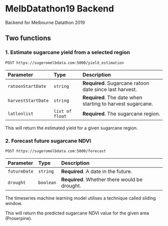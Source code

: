 # MelbDatathon19 Backend
Backend for Melbourne Datathon 2019

## Two functions
### 1. Estimate sugarcane yield from a selected region
```http
POST https://sugeromelbdata.com:5000/yield_estimation
```

| Parameter | Type | Description |
| :--- | :--- | :--- |
| `ratoonStartDate` | `string` | **Required**. Sugarcane ratoon date since last harvest. |
| `harvestStartDate` | `string` | **Required**. The date when starting to harvest sugarcane. |
| `latlonlist` | `list of float` | **Required**. The sugarcane region. |

This will return the estimated yield for a given sugarcane region. 

### 2. Forecast future sugarcane NDVI
```http
POST https://sugeromelbdata.com:5000/forecast
```

| Parameter | Type | Description |
| :--- | :--- | :--- |
| `futureDate` | `string` | **Required**. A date in the future. |
| `drought` | `boolean` | **Required**. Whether there would be drought. |

The timeseries machine learning model utilises a technique called sliding window. 

This will return the predicted sugarcane NDVI value for the given area (Proserpine).
